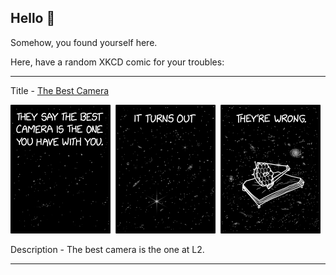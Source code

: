 ## Hello 👀

Somehow, you found yourself here.

Here, have a random XKCD comic for your troubles:

-----------------------------------

Title - [The Best Camera](https://xkcd.com/2645)

![The Best Camera](./random_comic.png)

Description - The best camera is the one at L2.

-----------------------------------